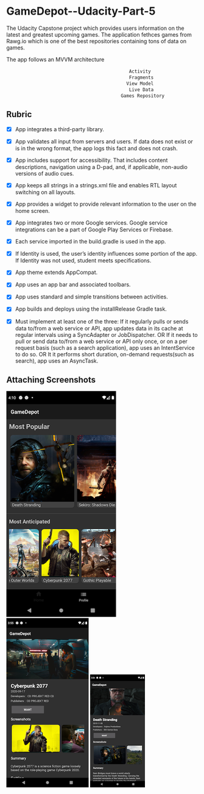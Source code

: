 # GameDepot--Udacity-Part-5
The Udacity Capstone project which provides users information on the latest and greatest upcoming games. The application fethces games from Rawg.io which is one of the best repositories containing tons of data on games. 

The app follows an MVVM architecture

                                                 Activity
                                                 Fragments
                                                View Model  
                                                 Live Data
                                              Games Repository

## Rubric

- [x] App integrates a third-party library.
- [x] App validates all input from servers and users. If data does not exist or is in the wrong format, the app logs this fact and does not crash.
- [x] App includes support for accessibility. That includes content descriptions, navigation using a D-pad, and, if applicable, non-audio versions of audio cues.
- [x] App keeps all strings in a strings.xml file and enables RTL layout switching on all layouts.
- [x] App provides a widget to provide relevant information to the user on the home screen.

- [x] App integrates two or more Google services. Google service integrations can be a part of Google Play Services or Firebase.
- [x] Each service imported in the build.gradle is used in the app.
- [x] If Identity is used, the user’s identity influences some portion of the app. If Identity was not used, student meets specifications.


- [x] App theme extends AppCompat.
- [x] App uses an app bar and associated toolbars.
- [x] App uses standard and simple transitions between activities.
- [x] App builds and deploys using the installRelease Gradle task.


- [x] Must implement at least one of the three:
If it regularly pulls or sends data to/from a web service or API, app updates data in its cache at regular intervals using a SyncAdapter or JobDispatcher.
OR
If it needs to pull or send data to/from a web service or API only once, or on a per request basis (such as a search application), app uses an IntentService to do so.
OR
It it performs short duration, on-demand requests(such as search), app uses an AsyncTask.

## Attaching Screenshots 





![](/Screnshots/list1.png?raw=true)
![](/Screnshots/detail2.png?raw=true)
![](/Screnshots/detail1.png?raw=true)
